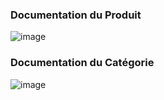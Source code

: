 ### Documentation du Produit 
![image](https://user-images.githubusercontent.com/76247057/209429163-952de810-08c0-4798-b4e1-f222138016c9.png)
### Documentation du Catégorie
![image](https://user-images.githubusercontent.com/76247057/209429194-1ead7f67-c221-4e50-bd2e-50b4188ce15e.png)
